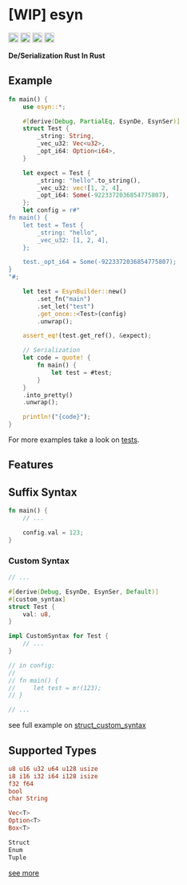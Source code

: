 # [WIP] esyn

[<img alt="github" src="https://img.shields.io/badge/github-rsuu/esyn-8da0cb?style=for-the-badge&labelColor=555555&logo=github" height="20">](https://github.com/rsuu/esyn)
[<img alt="crates.io" src="https://img.shields.io/crates/v/esyn.svg?style=for-the-badge&color=fc8d62&logo=rust" height="20">](https://crates.io/crates/esyn)
[<img alt="docs.rs" src="https://img.shields.io/badge/docs.rs-esyn-66c2a5?style=for-the-badge&labelColor=555555&logo=docs.rs" height="20">](https://docs.rs/esyn)
[<img alt="build status" src="https://img.shields.io/github/actions/workflow/status/rsuu/esyn/ci.yml?branch=main&style=for-the-badge" height="20">](https://github.com/rsuu/esyn/actions?query=branch%3Amain)

**De/Serialization Rust In Rust**

## Example

```rust
fn main() {
    use esyn::*;

    #[derive(Debug, PartialEq, EsynDe, EsynSer)]
    struct Test {
        _string: String,
        _vec_u32: Vec<u32>,
        _opt_i64: Option<i64>,
    }

    let expect = Test {
        _string: "hello".to_string(),
        _vec_u32: vec![1, 2, 4],
        _opt_i64: Some(-9223372036854775807),
    };
    let config = r#"
fn main() {
    let test = Test {
        _string: "hello",
        _vec_u32: [1, 2, 4],
    };

    test._opt_i64 = Some(-9223372036854775807);
}
"#;

    let test = EsynBuilder::new()
        .set_fn("main")
        .set_let("test")
        .get_once::<Test>(config)
        .unwrap();

    assert_eq!(test.get_ref(), &expect);

    // Serialization
    let code = quote! {
        fn main() {
            let test = #test;
        }
    }
    .into_pretty()
    .unwrap();

    println!("{code}");
}
```

For more examples take a look on [tests](https://github.com/rsuu/esyn/tree/main/crates/esyn/tests).

## Features

## Suffix Syntax

```rust
fn main() {
    // ...

    config.val = 123;
}
```

### Custom Syntax

```rust
// ...

#[derive(Debug, EsynDe, EsynSer, Default)]
#[custom_syntax]
struct Test {
    val: u8,
}

impl CustomSyntax for Test {
    // ...
}

// in config:
//
// fn main() {
//     let test = m!(123);
// }

// ...
```

see full example on [struct_custom_syntax](https://github.com/rsuu/esyn/tree/main/crates/esyn/tests/struct_custom_syntax.rs)

## Supported Types

```rust
u8 u16 u32 u64 u128 usize
i8 i16 i32 i64 i128 isize
f32 f64
bool
char String

Vec<T>
Option<T>
Box<T>

Struct
Enum
Tuple

```

[see more](https://github.com/rsuu/esyn/tree/main/crates/esyn/src/ext.rs)
